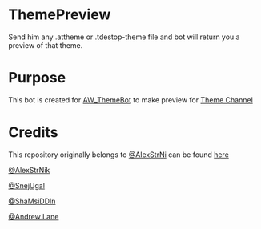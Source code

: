 # ThemePreview

Send him any .attheme or .tdestop-theme file and bot will return you a preview of that theme.

# Purpose

This bot is created for [AW_ThemeBot](http://t.me/AW_ThemeBot) to make preview for [Theme Channel](https://t.me/JoinThemesWorld)

# Credits 

This repository originally belongs to [@AlexStrNi](https://github.com/AlexStrNik) can be found [here](https://github.com/AlexStrNik/theme-preview)

[@AlexStrNik](https://github.com/AlexStrNik)

[@SnejUgal](https://github.com/SnejUgal)

[@ShaMsiDDIn](https://github.com/shamsiddin-abdurakhimov)

[@Andrew Lane](https://github.com/AndrewLaneX)
